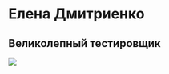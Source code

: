 # Елена Дмитриенко

## Великолепный тестировщик

![]([https://i.imgur.com/HJ1VbMj.png](https://mirpozitiva.ru/wp-content/uploads/2019/11/1480494344_kot_sneg.jpg))
